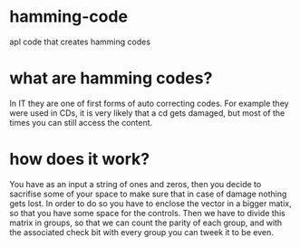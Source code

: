 # hamming-code
apl code that creates hamming codes

# what are hamming codes?
In IT they are one of first forms of auto correcting codes. For example they were used in CDs, it is very likely that a cd gets damaged, but most of the times you can still access the content.

# how does it work? 
You have as an input a string of ones and zeros, then you decide to sacrifise some of your space to make sure that in case of damage nothing gets lost. In order to do so you have to enclose the vector in a bigger matix, so that you have some space for the controls. Then we have to divide this matrix in groups, so that we can count the parity of each group, and with the associated check bit with every group you can tweek it to be even.
